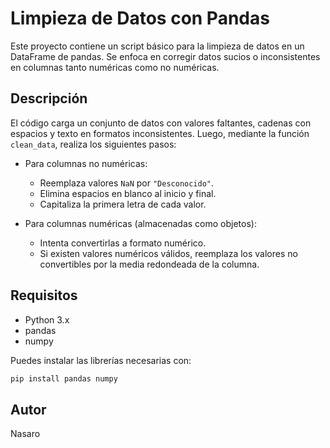 # Limpieza de Datos con Pandas

Este proyecto contiene un script básico para la limpieza de datos en un DataFrame de pandas. Se enfoca en corregir datos sucios o inconsistentes en columnas tanto numéricas como no numéricas.

## Descripción

El código carga un conjunto de datos con valores faltantes, cadenas con espacios y texto en formatos inconsistentes. Luego, mediante la función `clean_data`, realiza los siguientes pasos:

- Para columnas no numéricas:
  - Reemplaza valores `NaN` por `"Desconocido"`.
  - Elimina espacios en blanco al inicio y final.
  - Capitaliza la primera letra de cada valor.
  
- Para columnas numéricas (almacenadas como objetos):
  - Intenta convertirlas a formato numérico.
  - Si existen valores numéricos válidos, reemplaza los valores no convertibles por la media redondeada de la columna.

## Requisitos

- Python 3.x
- pandas
- numpy

Puedes instalar las librerías necesarias con:

```bash
pip install pandas numpy
```
## Autor
Nasaro

